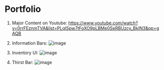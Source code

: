# Portfolio

1. Major Content on Youtube: https://www.youtube.com/watch?v=0rrFEznmTVA&list=PLqISpw7tFoXO9pLBMe0SeRBUzcy_BkIN3&pp=gAQB

2. Information Bars: ![image](https://github.com/user-attachments/assets/02948513-6736-4d72-8eb7-cfe21c52d817)

3. Inventory UI: ![image](https://github.com/user-attachments/assets/1e1b7052-e297-46bb-8287-1c512aac7a42)

4. Thirst Bar:
![image](https://github.com/user-attachments/assets/56642fd1-2155-4ab6-b39b-d6db6fccd112)
